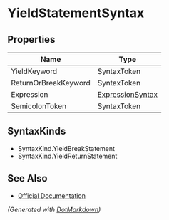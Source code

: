 # YieldStatementSyntax

## Properties

| Name                 | Type                                    |
| -------------------- | --------------------------------------- |
| YieldKeyword         | SyntaxToken                             |
| ReturnOrBreakKeyword | SyntaxToken                             |
| Expression           | [ExpressionSyntax](ExpressionSyntax.md) |
| SemicolonToken       | SyntaxToken                             |

## SyntaxKinds

* SyntaxKind\.YieldBreakStatement
* SyntaxKind\.YieldReturnStatement

## See Also

* [Official Documentation](https://docs.microsoft.com/en-us/dotnet/api/microsoft.codeanalysis.csharp.syntax.yieldstatementsyntax)


*\(Generated with [DotMarkdown](http://github.com/JosefPihrt/DotMarkdown)\)*